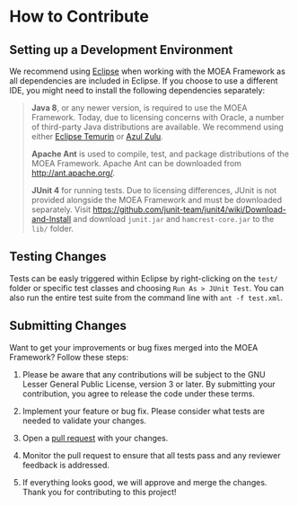 # How to Contribute

## Setting up a Development Environment

We recommend using [Eclipse](http://eclipse.org/) when working with the MOEA Framework as all dependencies are included in Eclipse.  If you choose to use a
different IDE, you might need to install the following dependencies separately:

> **Java 8**, or any newer version, is required to use the MOEA Framework. Today, due to licensing concerns with Oracle, a number of third-party Java 
> distributions are available.  We recommend using either [Eclipse Temurin](https://adoptium.net/) or [Azul Zulu](https://www.azul.com/downloads/?package=jdk).
> 
> **Apache Ant** is used to compile, test, and package distributions of the MOEA Framework.  Apache Ant can be downloaded from http://ant.apache.org/.
> 
> **JUnit 4** for running tests.  Due to licensing differences, JUnit is not provided alongside the MOEA Framework and must be downloaded separately.  Visit
> https://github.com/junit-team/junit4/wiki/Download-and-Install and download `junit.jar` and `hamcrest-core.jar` to the `lib/` folder.

## Testing Changes

Tests can be easly triggered within Eclipse by right-clicking on the `test/` folder or specific test classes and choosing `Run As > JUnit Test`.  You can
also run the entire test suite from the command line with `ant -f test.xml`.

## Submitting Changes

Want to get your improvements or bug fixes merged into the MOEA Framework?  Follow these steps:

1. Please be aware that any contributions will be subject to the GNU Lesser General Public License, version 3 or later.  By submitting your contribution,
   you agree to release the code under these terms.
   
2. Implement your feature or bug fix.  Please consider what tests are needed to validate your changes.
   
3. Open a [pull request](https://github.com/MOEAFramework/MOEAFramework/pulls) with your changes.

4. Monitor the pull request to ensure that all tests pass and any reviewer feedback is addressed.

5. If everything looks good, we will approve and merge the changes.  Thank you for contributing to this project!
